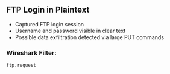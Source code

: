## FTP Login in Plaintext

- Captured FTP login session
- Username and password visible in clear text
- Possible data exfiltration detected via large PUT commands

### Wireshark Filter:
```
ftp.request
```